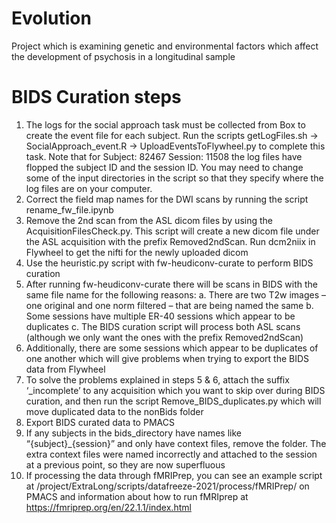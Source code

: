 # Evolution
Project which is examining genetic and environmental factors which affect the development of psychosis in a longitudinal sample

# BIDS Curation steps
1.	The logs for the social approach task must be collected from Box to create the event file for each subject. Run the scripts getLogFiles.sh -> SocialApproach_event.R -> UploadEventsToFlywheel.py to complete this task. Note that for Subject: 82467 Session: 11508 the log files have flopped the subject ID and the session ID. You may need to change some of the input directories in the script so that they specify where the log files are on your computer. 
2.	Correct the field map names for the DWI scans by running the script rename_fw_file.ipynb 
3.	Remove the 2nd scan from the ASL dicom files by using the AcquisitionFilesCheck.py. This script will create a new dicom file under the ASL acquisition with the prefix Removed2ndScan. Run dcm2niix in Flywheel to get the nifti for the newly uploaded dicom
4.	Use the heuristic.py script with fw-heudiconv-curate to perform BIDS curation
5.	After running fw-heudiconv-curate there will be scans in BIDS with the same file name for the following reasons: 
a.	There are two T2w images – one original and one norm filtered – that are being named the same
b.	Some sessions have multiple ER-40 sessions which appear to be duplicates
c.	The BIDS curation script will process both ASL scans (although we only want the ones with the prefix Removed2ndScan)
6.	Additionally, there are some sessions which appear to be duplicates of one another which will give problems when trying to export the BIDS data from Flywheel 
7.	To solve the problems explained in steps 5 & 6, attach the suffix ‘_incomplete’ to any acquisition which you want to skip over during BIDS curation, and then run the script Remove_BIDS_duplicates.py which will move duplicated data to the nonBids folder
8.	Export BIDS curated data to PMACS
9.	If any subjects in the bids_directory have names like “{subject}_{session}” and only have context files, remove the folder. The extra context files were named incorrectly and attached to the session at a previous point, so they are now superfluous
10.	If processing the data through fMRIPrep, you can see an example script at /project/ExtraLong/scripts/datafreeze-2021/process/fMRIPrep/ on PMACS and information about how to run fMRIprep at https://fmriprep.org/en/22.1.1/index.html


